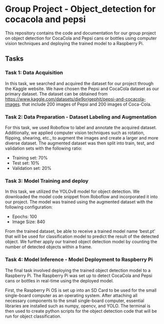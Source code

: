 # Group Project - Object_detection for cocacola and pepsi

This repository contains the code and documentation for our group project on object detection for CocaCola and Pepsi cans or bottles using computer vision techniques and deploying the trained model to a Raspberry Pi.


## Tasks


### Task 1: Data Acquisition

In this task, we searched and acquired the dataset for our project through the Kaggle website. We have chosen the Pepsi and CocaCola dataset as our primary dataset. The dataset can be obtained from https://www.kaggle.com/datasets/die9origephit/pepsi-and-cocacola-images. that include 200 images of Pepsi and 200 images of Coca-Cola.


### Task 2: Data Preparation - Dataset Labeling and Augmentation

For this task, we used Roboflow to label and annotate the acquired dataset. Additionally, we applied computer vision techniques such as rotation, flipping, shearing, etc., to augment the images and create a larger and more diverse dataset. The augmented dataset was then split into train, test, and validation sets with the following ratio:
- Training set: 70%
- Test set: 10%
- Validation set: 20%


### Task 3: Model Training and deploy

In this task, we utilized the YOLOv8 model for object detection. We downloaded the model code snippet from Roboflow and incorporated it into our project. The model was trained using the augmented dataset with the following configuration:
- Epochs: 100
- Image Size: 840

From the trained dataset, be able to receive a trained model name ‘best.pt’ that will be used for classification model to predict the result of the detected object. We further apply our trained object detection model by counting the number of detected objects within a frame.


### Task 4: Model Inference - Model Deployment to Raspberry Pi

The final task involved deploying the trained object detection model to a Raspberry Pi. The Raspberry Pi was set up to detect CocaCola and Pepsi cans or bottles in real-time using the deployed model.

First, the Raspberry Pi OS is set up into an SD Card to be used for the small single-board computer as an operating system. After attaching all necessary components to the small single-board computer, essential libraries are installed such as numpy, opencv, and YOLO. The terminal is then used to create python scripts for the object detection code that will be run for object classification.

